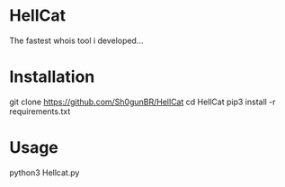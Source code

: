 # HellCat
  The fastest whois tool i developed...

# Installation
  git clone https://github.com/Sh0gunBR/HellCat
  cd HellCat
  pip3 install -r requirements.txt
  
# Usage
 python3 Hellcat.py
